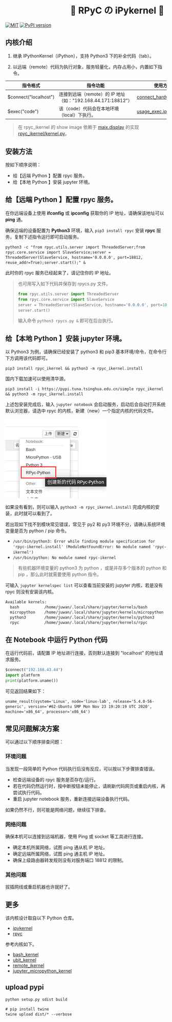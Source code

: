 
# &emsp;&emsp;&emsp;&emsp;&emsp;&emsp;&emsp; 💮 RPyC の iPykernel 🐹

[![MIT](https://img.shields.io/badge/license-MIT-blue.svg)](./LICENSE)
[![PyPI version](https://badge.fury.io/py/rpyc-ikernel.svg)](https://badge.fury.io/py/rpyc-ikernel)

## 内核介绍

1. 继承 IPythonKernel（iPython），支持 Python3 下的补全代码（tab）。

2. 以远端（remote）代码为执行对象，服务轻量化，内存占用小，内置如下指令。

|  指令格式   | 指令功能  | 使用方法 |
|  ----  | ----  |  ----  |
| $connect("localhost")  | 连接到远端（remote）的 IP 地址（如："192.168.44.171:18812"） | [connect_hardware.ipynb](./examples/connect_hardware.ipynb) |
| $exec("code")  | 该（code）代码会在本地环境（local）下执行。 | [usage_exec.ipynb](./examples/usage_exec.ipynb) |

> 在 rpyc_ikernel 的 show image 依赖于 [maix.display](https://github.com/sipeed/pymaix/blob/main/maix/display.py) 的实现[rpyc_ikernel/kernel.py](https://github.com/sipeed/rpyc_ikernel/blob/master/rpyc_ikernel/kernel.py#L149)。

## 安装方法

按如下顺序说明：

- 给【远端 Python 】配置 rpyc 服务。
- 给【本地 Python 】安装 jupyter 环境。

## 给【远端 Python 】配置 rpyc 服务。

在你远端设备上使用 **ifconfig** 或 **ipconfig** 获取你的 IP 地址，请确保该地址可以 **ping** 通。

确保远端的设备配置为 **Python3** 环境，输入 `pip3 install rpyc` 安装 **rpyc** 服务，复制下述指令运行即可启动服务。

```shell
python3 -c "from rpyc.utils.server import ThreadedServer;from rpyc.core.service import SlaveService;server = ThreadedServer(SlaveService, hostname='0.0.0.0', port=18812, reuse_addr=True);server.start();" &
```

此时你的 rpyc 服务已经起来了，请记住你的 IP 地址。

> 
> 也可用写入如下代码并保存到 rpycs.py 文件。
> ```python
> from rpyc.utils.server import ThreadedServer
> from rpyc.core.service import SlaveService
> server = ThreadedServer(SlaveService, hostname='0.0.0.0', port=18812, reuse_addr=True)
> server.start()
> ```
> 输入命令 `python3 rpycs.py &` 即可在后台执行。
>

## 给【本地 Python 】安装 jupyter 环境。

以 Python3 为例，请确保已经安装了 python3 和 pip3 基本环境/命令，在命令行下方调用该代码即可。

```shell
pip3 install rpyc_ikernel && python3 -m rpyc_ikernel.install
```

国内下载加速可以使用清华源。

```shell
pip3 install -i https://pypi.tuna.tsinghua.edu.cn/simple rpyc_ikernel && python3 -m rpyc_ikernel.install
```

上述包安装完成后，输入 `jupyter notebook` 会启动服务，启动后会自动打开系统默认浏览器，请选中 rpyc 的内核，新建（new）一个指定内核的代码文件。

![kernels.png](./images/kernels.png)

如果没有看到，则可以输入 `python3 -m rpyc_ikernel.install` 完成内核的安装，此时就可以看到了。

若出现如下找不到模块常见错误，常见于 py2 和 py3 环境不分，请确认系统环境变量是否为 python / pip 命令。

- `/usr/bin/python3: Error while finding module specification for 'rpyc-ikernel.install' (ModuleNotFoundError: No module named 'rpyc-ikernel')`
- `/usr/bin/python: No module named rpyc-ikernel`

> 有些机器环境变量的 python3 为 python ，或是并存多个版本的 python 和 pip ，那么此时就需要使用 python 指令。

可输入 `jupyter kernelspec list` 可以查看当前安装的 jupyter 内核，若是没有 rpyc 则没有安装该内核。

```shell
Available kernels:
  bash           /home/juwan/.local/share/jupyter/kernels/bash
  micropython    /home/juwan/.local/share/jupyter/kernels/micropython
  python3        /home/juwan/.local/share/jupyter/kernels/python3
  rpyc           /home/juwan/.local/share/jupyter/kernels/rpyc
```

## 在 Notebook 中运行 Python 代码

在运行代码前，请配置 IP 地址进行连接，否则默认连接到 "localhost" 的地址请求服务。

```python
$connect("192.168.43.44")
import platform
print(platform.uname())
```

可见返回结果如下：

```shell
uname_result(system='Linux', node='linux-lab', release='5.4.0-56-generic', version='#62-Ubuntu SMP Mon Nov 23 19:20:19 UTC 2020', machine='x86_64', processor='x86_64')
```

## 常见问题解决方案

可以通过以下顺序排查问题：

### 环境问题

当发现一段简单的 Python 代码执行后没有反应，可以按以下步骤排查错误。

- 检查远端设备的 rpyc 服务是否存在/运行。
- 若在代码仍然运行时，按中断按钮未能停止，请刷新代码网页或重启内核，再尝试执行代码。
- 重启 jupyter notebook 服务，重新连接远端设备执行代码。

如果仍然不行，则可能是网络问题，继续往下排查。

### 网络问题

确保本机可以连接到远端机器，使用 Ping 或 socket 等工具进行连接。

- 确定本机所属网络，试图 ping 通从机 IP 地址。
- 确定远端所属网络，试图 ping 通主机 IP 地址。
- 确保上级路由器转发规则没有对服务端口 18812 的限制。

### 其他问题

拔插网线或重启机器也许就好了。

## 更多

该内核设计取自以下 Python 仓库。

- [ipykernel](https://github.com/ipython/ipykernel)
- [rpyc](https://github.com/tomerfiliba-org/rpyc)

参考内核如下。

- [bash_kernel](https://github.com/takluyver/bash_kernel)
- [ubit_kernel](https://github.com/takluyver/ubit_kernel)
- [remote_ikernel](https://github.com/tdaff/remote_ikernel)
- [jupyter_micropython_kernel](https://github.com/goatchurchprime/jupyter_micropython_kernel)

## upload pypi

```shell
python setup.py sdist build
```

```shell
# pip install twine
twine upload dist/* --verbose
```

